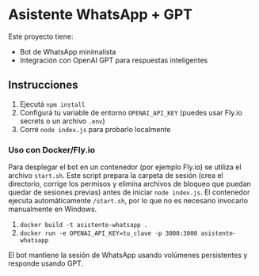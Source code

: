 # Asistente WhatsApp + GPT

Este proyecto tiene:
- Bot de WhatsApp minimalista
- Integración con OpenAI GPT para respuestas inteligentes

## Instrucciones

1. Ejecutá `npm install`
2. Configurá tu variable de entorno `OPENAI_API_KEY` (puedes usar Fly.io secrets o un archivo `.env`)
3. Corré `node index.js` para probarlo localmente

### Uso con Docker/Fly.io


Para desplegar el bot en un contenedor (por ejemplo Fly.io) se utiliza el archivo `start.sh`. Este script prepara la carpeta de sesión (crea el directorio, corrige los permisos y elimina archivos de bloqueo que puedan quedar de sesiones previas) antes de iniciar `node index.js`. El contenedor ejecuta automáticamente `/start.sh`, por lo que no es necesario invocarlo manualmente en Windows.

1. `docker build -t asistente-whatsapp .`
2. `docker run -e OPENAI_API_KEY=tu_clave -p 3000:3000 asistente-whatsapp`

El bot mantiene la sesión de WhatsApp usando volúmenes persistentes y responde usando GPT.
